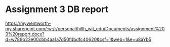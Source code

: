 # Assignment 3 DB report

https://mywentworth-my.sharepoint.com/:w:/r/personal/hillh_wit_edu/Documents/assignment%203%20report.docx?d=w789b23e00cbb4aa1a7d50f4bdfc40620&csf=1&web=1&e=u8aYb5
